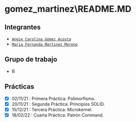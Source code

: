 # gomez_martinez\README.MD

## Integrantes

- [`Angie Carolina Gómez Acosta`](https://github.com/angiecgomez) 
- [`Maria Fernanda Martinez Moreno`](https://github.com/Fernanda-Martinez)

## Grupo de trabajo
- B

## Prácticas

-  [x] 02/11/21 : Primera Práctica: Polimorfismo.
-  [x] 20/11/21 : Segunda Práctica: Principios SOLID.
-  [x] 15/12/21 : Tercera Práctica: Microkernel.
-  [x] 18/02/22 : Cuarta Práctica: Patrón Command.